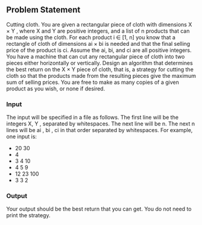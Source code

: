 ## Problem Statement

Cutting cloth. You are given a rectangular piece of cloth with dimensions X × Y , where X and Y are positive integers, and a list of n products that can be made using the cloth. For each product i ∈ [1, n] you know that a rectangle of cloth of dimensions ai × bi is needed and that the final selling price of the product is ci. Assume the ai, bi, and ci are all positive integers. You have a machine that can cut any rectangular piece of cloth into two pieces either horizontally or vertically. Design an algorithm that determines the best return on the X × Y piece of cloth, that is, a strategy for cutting the cloth so that the products made from the resulting pieces give the maximum sum of selling prices. You are free to make as many copies of a given product as you wish, or none if desired.

### Input 
The input will be specified in a file as follows. The first line will be the
integers X, Y , separated by whitespaces. The next line will be n. The next n lines will be ai
, bi
, ci
in that order separated
by whitespaces. For example, one input is:
- 20 30
- 4
- 3 4 10
- 4 5 9
- 12 23 100
- 3 3 2
### Output 
Your output should be the best return that you can get. You do not need to print the strategy.
